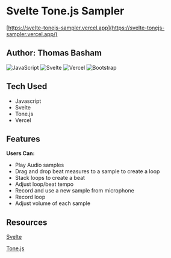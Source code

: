 # Svelte Tone.js Sampler

[https://svelte-tonejs-sampler.vercel.app](https://svelte-tonejs-sampler.vercel.app/)

## Author: **Thomas Basham**


![JavaScript](https://img.shields.io/badge/javascript-%23323330.svg?style=for-the-badge&logo=javascript&logoColor=%23F7DF1E)
![Svelte](https://img.shields.io/badge/svelte-%23f1413d.svg?style=for-the-badge&logo=svelte&logoColor=white)
![Vercel](https://img.shields.io/badge/Vercel-000000?style=for-the-badge&logo=vercel&logoColor=white)
![Bootstrap](https://img.shields.io/badge/bootstrap-%23563D7C.svg?style=for-the-badge&logo=bootstrap&logoColor=white)

## Tech Used

- Javascript
- Svelte
- Tone.js
- Vercel

## Features

**Users Can:**

- Play Audio samples
- Drag and drop beat measures to a sample to create a loop
- Stack loops to create a beat
- Adjust loop/beat tempo
- Record and use a new sample from microphone
- Record loop
- Adjust volume of each sample

## Resources

[Svelte](https://svelte.dev)

[Tone.js](https://tonejs.github.io)
